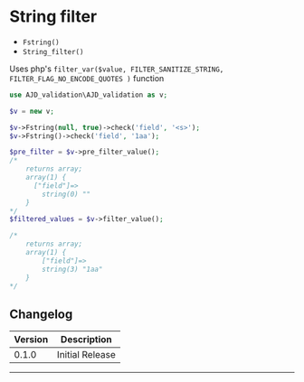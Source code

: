 # String filter

- `Fstring()`
- `String_filter()`

Uses php's `filter_var($value, FILTER_SANITIZE_STRING, FILTER_FLAG_NO_ENCODE_QUOTES )` function

```php
use AJD_validation\AJD_validation as v;

$v = new v;

$v->Fstring(null, true)->check('field', '<s>');
$v->Fstring()->check('field', '1aa');

$pre_filter = $v->pre_filter_value();
/*
	returns array;
	array(1) {
	  ["field"]=>
  		string(0) ""
	}
*/
$filtered_values = $v->filter_value();

/*
	returns array;
	array(1) {
   		["field"]=>
 		string(3) "1aa"
	}
*/
```

## Changelog

Version | Description
--------|-------------
  0.1.0 | Initial Release

***
